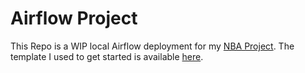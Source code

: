 # Airflow Project
This Repo is a WIP local Airflow deployment for my [NBA Project](https://github.com/jyablonski/NBA-Dashboard).  The template I used to get started is available [here](https://github.com/soggycactus/airflow-repo-template).
